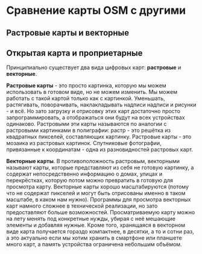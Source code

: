 # Сравнение карты OSM с другими

## Растровые карты и векторные



## Открытая карта и проприетарные

Принципиально существует два вида цифровых карт: **растровые** и **векторные**.

**Растровые карты** - это просто картинка, которую мы можем использовать в готовом виде, но не можем изменить. Мы можем работать с такой картой только как с картинкой. Уменьшать, растягивать, поворачивать, наклакладывать надписи надписи и рисунки - и всё. Но зато загрузку и отрисовку этих карт достаточно просто запрограммировать, а отображаться они будут на всех устройствах одинаково. Растровыми эти карты называются по аналогии с растровыми картинками в полиграфии: растр - это решётка из квадратных пикселей, составляющих картинку. Растровые карты - это мозаика из растровых картинок. Спутниковые фотографии, привязанные к координатам - одна из разновидностей растровых карт.

**Векторные карты**. В противоположность растровым, векторными называют карты, которые представляют из себя не готовую картинку, а содержат непосредственно информацию о домах, улицах и перекрёстках, которую потом можно превратить в готовую для просмотра карту. Векторные карты хорошо масштабируются \(потому что не содержат пикселей и могут быть отрисованы именно в таком масштабе, в каком нам нужно\). Программы для просмотра векторных карт намного сложнее в технической реализации, но зато предоставляют больше возможностей. Просматриваемую карту можно на лету менять под конкретные нужды, убирая с неё мешающие элементы и добавляя нужные. Кроме того, хранящаяся в векторном виде карта получается гораздо компактнее, в десятки, а то и сотни раз, а это актуально если мы хотим хранить в смартфоне или планшете много карт, а память устройства ограничена небольшим объёмом.

